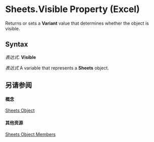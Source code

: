 
# Sheets.Visible Property (Excel)

Returns or sets a  **Variant** value that determines whether the object is visible.


## Syntax

 _表达式_. **Visible**

 _表达式_ A variable that represents a **Sheets** object.


## 另请参阅


#### 概念


[Sheets Object](048fd93c-bc27-4b58-358f-56fcee1710f8.md)
#### 其他资源


[Sheets Object Members](http://msdn.microsoft.com/library/d630d25c-25cc-c866-a3d3-708246dc8b83%28Office.15%29.aspx)